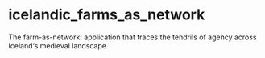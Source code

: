 # icelandic_farms_as_network
The farm-as-network: application that traces the tendrils of agency across Iceland‘s medieval landscape
